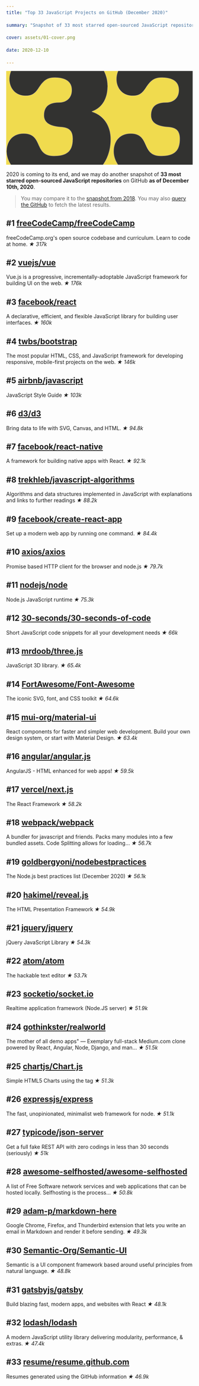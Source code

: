 ```yaml
---
title: "Top 33 JavaScript Projects on GitHub (December 2020)"

summary: "Snapshot of 33 most starred open-sourced JavaScript repositories on GitHub as of December"

cover: assets/01-cover.png

date: 2020-12-10

---
```


![Top 33 JavaScript Projects on GitHub](assets/01-cover.png)

2020 is coming to its end, and we may do another snapshot of **33 most starred open-sourced JavaScript repositories** on GitHub **as of December 10th, 2020**.

> You may compare it to the [snapshot from 2018](https://trekhleb.dev/blog/2018/top-33-javascript-projects-on-github-august-2018/). You may also [query the GitHub](https://github.com/search?l=&o=desc&q=stars%3A%3E1+language%3AJavaScript&s=stars&type=Repositories) to fetch the latest results.


## #1 [freeCodeCamp/freeCodeCamp](https://github.com/freeCodeCamp/freeCodeCamp)
freeCodeCamp.org's open source codebase and curriculum. Learn to code at home.
*★ 317k*

## #2 [vuejs/vue](https://github.com/vuejs/vue)
Vue.js is a progressive, incrementally-adoptable JavaScript framework for building UI on the web.
*★ 176k*

## #3 [facebook/react](https://github.com/facebook/react)
A declarative, efficient, and flexible JavaScript library for building user interfaces.
*★ 160k*

## #4 [twbs/bootstrap](https://github.com/twbs/bootstrap)
The most popular HTML, CSS, and JavaScript framework for developing responsive, mobile-first projects on the web.
*★ 146k*

## #5 [airbnb/javascript](https://github.com/airbnb/javascript)
JavaScript Style Guide
*★ 103k*

## #6 [d3/d3](https://github.com/d3/d3)
Bring data to life with SVG, Canvas, and HTML.
*★ 94.8k*

## #7 [facebook/react-native](https://github.com/facebook/react-native)
A framework for building native apps with React.
*★ 92.1k*

## #8 [trekhleb/javascript-algorithms](https://github.com/trekhleb/javascript-algorithms)
Algorithms and data structures implemented in JavaScript with explanations and links to further readings
*★ 88.2k*

## #9 [facebook/create-react-app](https://github.com/facebook/create-react-app)
Set up a modern web app by running one command.
*★ 84.4k*

## #10 [axios/axios](https://github.com/axios/axios)
Promise based HTTP client for the browser and node.js
*★ 79.7k*

## #11 [nodejs/node](https://github.com/nodejs/node)
Node.js JavaScript runtime
*★ 75.3k*

## #12 [30-seconds/30-seconds-of-code](https://github.com/30-seconds/30-seconds-of-code)
Short JavaScript code snippets for all your development needs
*★ 66k*

## #13 [mrdoob/three.js](https://github.com/mrdoob/three.js)
JavaScript 3D library.
*★ 65.4k*

## #14 [FortAwesome/Font-Awesome](https://github.com/FortAwesome/Font-Awesome)
The iconic SVG, font, and CSS toolkit
*★ 64.6k*

## #15 [mui-org/material-ui](https://github.com/mui-org/material-ui)
React components for faster and simpler web development. Build your own design system, or start with Material Design.
*★ 63.4k*

## #16 [angular/angular.js](https://github.com/angular/angular.js)
AngularJS - HTML enhanced for web apps!
*★ 59.5k*

## #17 [vercel/next.js](https://github.com/vercel/next.js)
The React Framework
*★ 58.2k*

## #18 [webpack/webpack](https://github.com/webpack/webpack)
A bundler for javascript and friends. Packs many modules into a few bundled assets. Code Splitting allows for loading…
*★ 56.7k*

## #19 [goldbergyoni/nodebestpractices](https://github.com/goldbergyoni/nodebestpractices)
The Node.js best practices list (December 2020)
*★ 56.1k*

## #20 [hakimel/reveal.js](https://github.com/hakimel/reveal.js)
The HTML Presentation Framework
*★ 54.9k*

## #21 [jquery/jquery](https://github.com/jquery/jquery)
jQuery JavaScript Library
*★ 54.3k*

## #22 [atom/atom](https://github.com/atom/atom)
The hackable text editor
*★ 53.7k*

## #23 [socketio/socket.io](https://github.com/socketio/socket.io)
Realtime application framework (Node.JS server)
*★ 51.9k*

## #24 [gothinkster/realworld](https://github.com/gothinkster/realworld)
The mother of all demo apps" — Exemplary full-stack Medium.com clone powered by React, Angular, Node, Django, and man…
*★ 51.5k*

## #25 [chartjs/Chart.js](https://github.com/chartjs/Chart.js)
Simple HTML5 Charts using the <canvas> tag
*★ 51.3k*

## #26 [expressjs/express](https://github.com/expressjs/express)
The fast, unopinionated, minimalist web framework for node.
*★ 51.1k*

## #27 [typicode/json-server](https://github.com/typicode/json-server)
Get a full fake REST API with zero codings in less than 30 seconds (seriously)
*★ 51k*

## #28 [awesome-selfhosted/awesome-selfhosted](https://github.com/awesome-selfhosted/awesome-selfhosted)
A list of Free Software network services and web applications that can be hosted locally. Selfhosting is the process…
*★ 50.8k*

## #29 [adam-p/markdown-here](https://github.com/adam-p/markdown-here)
Google Chrome, Firefox, and Thunderbird extension that lets you write an email in Markdown and render it before sending.
*★ 49.3k*

## #30 [Semantic-Org/Semantic-UI](https://github.com/Semantic-Org/Semantic-UI)
Semantic is a UI component framework based around useful principles from natural language.
*★ 48.8k*

## #31 [gatsbyjs/gatsby](https://github.com/gatsbyjs/gatsby)
Build blazing fast, modern apps, and websites with React
*★ 48.1k*

## #32 [lodash/lodash](https://github.com/lodash/lodash)
A modern JavaScript utility library delivering modularity, performance, & extras.
*★ 47.4k*

## #33 [resume/resume.github.com](https://github.com/resume/resume.github.com)
Resumes generated using the GitHub information
*★ 46.9k*
